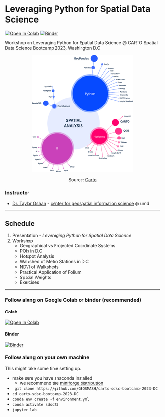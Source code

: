 # Leveraging Python for Spatial Data Science

[![Open In Colab](https://colab.research.google.com/assets/colab-badge.svg)](https://colab.research.google.com/drive/1pILO2dWEeY2DdReUWlWNkDSmRz8z7F3T)
[![Binder](https://mybinder.org/badge_logo.svg)](https://hub.ovh2.mybinder.org/user/geosmash-carto--ootcamp-2023-dc-mnyeb1a5/doc/workspaces/auto-y/tree/carto_bootcamp_demo_dc23.ipynb)  


Workshop on Leveraging Python for Spatial Data Science @ CARTO Spatial Data Science Bootcamp 2023, Washington D.C


<p align="center">
<img height=380 src='img/spatial_ecosystem.png' >
</p>
<p align="center">
    Source:
<a href="https://carto.com/what-is-spatial-data-science#:~:text=What%20skills%20%26%20technologies%20are%20used%20in%20Spatial%20Data%20Science%3F"> Carto <a/>
</p>

### Instructor

* [Dr. Taylor Oshan](https://geog.umd.edu/facultyprofile/oshan/taylor) - [center for geospatial information science](https://geospatial.umd.edu/) @ umd 

---

## Schedule
1. Presentation - *Leveraging Python for Spatial Data Science*
2. Workshop
   - Geographical vs Projected Coordinate Systems
   - POIs in D.C
   - Hotspot Analysis
   - Walkshed of Metro Stations in D.C
   - NDVI of Walksheds
   - Practical Application of Folium
   - Spatial Weights
   - Exercises


---

### Follow along on Google Colab or binder (recommended)
#### Colab 
[![Open In Colab](https://colab.research.google.com/assets/colab-badge.svg)](https://colab.research.google.com/drive/1pILO2dWEeY2DdReUWlWNkDSmRz8z7F3T)

#### Binder 
[![Binder](https://mybinder.org/badge_logo.svg)](https://hub.ovh2.mybinder.org/user/geosmash-carto--ootcamp-2023-dc-mnyeb1a5/doc/workspaces/auto-y/tree/carto_bootcamp_demo_dc23.ipynb)


### Follow along on your own machine

This might take some time setting up. 

- make sure you have anaconda installed
    - we recommend the [miniforge distribution](https://github.com/conda-forge/miniforge)
- ` git clone https://github.com/GEOSMASH/carto-sdsc-bootcamp-2023-DC`
- `cd carto-sdsc-bootcamp-2023-DC`
- `conda env create -f environment.yml`
- `conda activate sdsc23`
- `jupyter lab`






